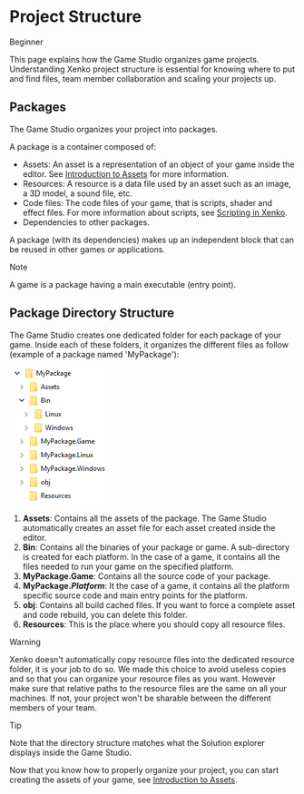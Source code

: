 # Project Structure

<span class="label label-doc-level">Beginner</span>

This page explains how the Game Studio organizes game projects. 
Understanding Xenko project structure is essential for knowing where to put and find files, 
team member collaboration and scaling your projects up.

## Packages

The Game Studio organizes your project into packages. 

A package is a container composed of:

* Assets: An asset is a representation of an object of your game inside the editor. 
  See [Introduction to Assets](introduction-to-assets.md) for more information.
* Resources: A resource is a data file used by an asset such as an image, a 3D model, a sound file, etc.
* Code files: The code files of your game, that is scripts, shader and effect files. 
  For more information about scripts, see [Scripting in Xenko](scripting-in-xenko.md).
* Dependencies to other packages.

A package (with its dependencies) makes up an independent block that can be reused in other games or applications.

> [!NOTE]
> A game is a package having a main executable (entry point).

## Package Directory Structure

The Game Studio creates one dedicated folder for each package of your game.
Inside each of these folders, it organizes the different files as follow (example of a package named 'MyPackage'): 

![Package Directory Structure](media/sample-project-directory-structure.png)

1. **Assets**: Contains all the assets of the package. The Game Studio automatically creates an asset file for each asset created inside the editor.
2. **Bin**: Contains all the binaries of your package or game. A sub-directory is created for each platform. 
   In the case of a game, it contains all the files needed to run your game on the specified platform.
3. **MyPackage.Game**: Contains all the source code of your package.
4. **MyPackage._Platform_**: It the case of a game, it contains all the platform specific source code and main entry points for the platform. 
5. **obj**: Contains all build cached files. If you want to force a complete asset and code rebuild, you can delete this folder.
6. **Resources**: This is the place where you should copy all resource files. 

> [!WARNING]
> Xenko doesn't automatically copy resource files into the dedicated resource folder, it is your job to do so. 
> We made this choice to avoid useless copies and so that you can organize your resource files as you want.
> However make sure that relative paths to the resource files are the same on all your machines.
> If not, your project won't be sharable between the different members of your team.

> [!TIP]
> Note that the directory structure matches what the Solution explorer displays inside the Game Studio.

Now that you know how to properly organize your project, you can start creating the assets of your game, see [Introduction to Assets](introduction-to-assets.md).
